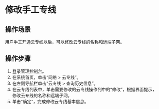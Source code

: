 # 修改手工专线<a name="dc_04_0502"></a>

## 操作场景<a name="section10858549"></a>

用户手工开通云专线以后，可以修改云专线的名称和远端子网。

## 操作步骤<a name="section30618078"></a>

1.  登录管理控制台。
2.  在系统首页，单击“网络 \> 云专线”。
3.  在左侧导航栏单击“云专线 \> 查询历史信息”。
4.  在云专线列表中，单击需要修改的云专线操作列中的“修改”，根据界面提示，修改云专线的名称和远端子网。
5.  单击“确定”，完成修改云专线基本信息。

